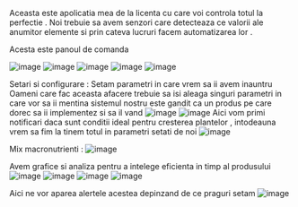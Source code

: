 Aceasta este apolicatia mea de la licenta cu care voi controla totul la perfectie .
Noi trebuie sa avem senzori care detecteaza ce valorii ale anumitor elemente si prin cateva lucruri facem automatizarea lor .



Acesta este panoul de comanda


![image](https://github.com/user-attachments/assets/fee05197-2b09-48f8-a28f-fcfefa3e525d)
![image](https://github.com/user-attachments/assets/72bad114-2b28-4e75-a6fe-0521eebab78f)
![image](https://github.com/user-attachments/assets/a5d654f7-92c3-4f09-9652-4614987dc710)
![image](https://github.com/user-attachments/assets/445bc059-437b-4613-b9f9-8c8b41a1260f)
![image](https://github.com/user-attachments/assets/ef70113c-41e5-4dcd-9c0f-86205d00534e)

Setari si configurare : Setam parametri in care vrem sa ii avem inauntru
Oameni care fac aceasta afacere trebuie sa isi aleaga singuri parametri in care vor sa ii mentina sistemul nostru este gandit ca un produs pe care dorec sa ii implementez si sa il vand 
![image](https://github.com/user-attachments/assets/5c678fb7-f882-4463-a444-f52f5f304a7a)
![image](https://github.com/user-attachments/assets/9d5caa6d-6789-4023-b2ba-e786dbc500ec)
Aici vom primi notificari daca sunt conditii ideal pentru cresterea plantelor , intodeauna vrem sa fim la tinem totul in parametri setati de noi
![image](https://github.com/user-attachments/assets/420a5a89-a168-4c72-b147-5bd8da3b75e8)


Mix macronutrienti :
![image](https://github.com/user-attachments/assets/44601d11-eedb-4a12-ab52-9accaee37e43)



Avem grafice si analiza pentru a intelege eficienta in timp al produsului 
![image](https://github.com/user-attachments/assets/18686fdb-3e03-44c2-98eb-22982ce01a16)
![image](https://github.com/user-attachments/assets/0eb53de8-aa4e-4d7c-a666-055ed55f7001)
![image](https://github.com/user-attachments/assets/4d768b5c-dcb3-4774-a212-355e14dc2b39)
![image](https://github.com/user-attachments/assets/adcbe087-2fd7-4e62-a00f-518c0ca3d3e1)



Aici ne vor aparea alertele acestea depinzand de ce praguri setam
![image](https://github.com/user-attachments/assets/0bb5dad9-48f7-4693-9d42-4319057a39d4)








